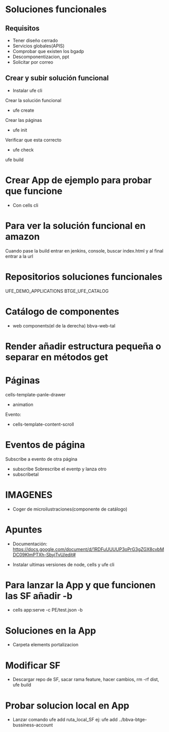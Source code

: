 # Soluciones funcionales

## Requisitos

- Tener diseño cerrado
- Servicios globales(APIS)
- Comprobar que existen los bgadp
- Descomponentizacion, ppt
- Solicitar por correo

## Crear y subir solución funcional

- Instalar ufe cli

Crear la solución funcional
- ufe create

Crear las páginas
- ufe init

Verificar que esta correcto
- ufe check

ufe build

# Crear App de ejemplo para probar que funcione

- Con cells cli

# Para ver la solución funcional en amazon

Cuando pase la build entrar en jenkins, console, buscar index.html y al final entrar a la url

# Repositorios soluciones funcionales
UFE_DEMO_APPLICATIONS
BTGE_UFE_CATALOG


# Catálogo de componentes
- web components(el de la derecha)
bbva-web-tal

# Render añadir estructura pequeña o separar en métodos get

# Páginas
cells-template-panle-drawer

- animation

Evento:
- cells-template-content-scroll

# Eventos de página
Subscribe a evento de otra página
- subscribe
Sobrescribe el eventp y lanza otro
- subscribetal 

# IMAGENES

- Coger de microilustraciones(componente de catálogo)








# Apuntes

- Documentación: https://docs.google.com/document/d/1RDFuUUUUP3oPrG3gZGX8cvbMDC09KlmPTXh-SbyiTvU/edit#

- Instalar ultimas versiones de node, cells y ufe cli
# Para lanzar la App y que funcionen las SF añadir -b

- cells app:serve -c PE/test.json -b

# Soluciones en  la App

- Carpeta elements portalizacion

# Modificar SF

- Descargar repo de SF, sacar rama feature, hacer cambios, rm -rf dist, ufe build

# Probar solucion local en App

- Lanzar comando ufe add ruta_local_SF
ej: ufe add ../bbva-btge-bussiness-account
